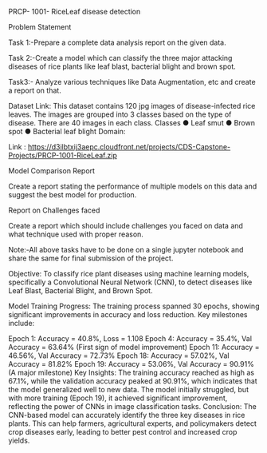 PRCP- 1001- RiceLeaf disease detection

Problem Statement

Task 1:-Prepare a complete data analysis report on the given data.

Task 2:-Create a model which can classify the three major attacking diseases of rice plants like leaf blast, bacterial blight and brown spot.

Task3:- Analyze various techniques like Data Augmentation, etc and create a report on that.


Dataset Link:
This dataset contains 120 jpg images of disease-infected rice leaves. The images are grouped into 3 classes based on the type of disease. There are 40 images in each class.
Classes
●	Leaf smut
●	Brown spot
●	Bacterial leaf blight
Domain: 

Link : https://d3ilbtxij3aepc.cloudfront.net/projects/CDS-Capstone-Projects/PRCP-1001-RiceLeaf.zip










Model Comparison Report

Create a report stating the performance of multiple models on this data and suggest the best model for production.

Report on Challenges faced

Create a report which should include challenges you faced on data and what technique used with proper reason.


Note:-All above tasks have to be done on a single jupyter notebook and share the same for final submission of the project.



Objective:
To classify rice plant diseases using machine learning models, specifically a Convolutional Neural Network (CNN), to detect diseases like Leaf Blast, Bacterial Blight, and Brown Spot.

Model Training Progress:
The training process spanned 30 epochs, showing significant improvements in accuracy and loss reduction. Key milestones include:

Epoch 1: Accuracy = 40.8%, Loss = 1.108
Epoch 4: Accuracy = 35.4%, Val Accuracy = 63.64% (First sign of model improvement)
Epoch 11: Accuracy = 46.56%, Val Accuracy = 72.73%
Epoch 18: Accuracy = 57.02%, Val Accuracy = 81.82%
Epoch 19: Accuracy = 53.06%, Val Accuracy = 90.91% (A major milestone)
Key Insights:
The training accuracy reached as high as 67.1%, while the validation accuracy peaked at 90.91%, which indicates that the model generalized well to new data.
The model initially struggled, but with more training (Epoch 19), it achieved significant improvement, reflecting the power of CNNs in image classification tasks.
Conclusion:
The CNN-based model can accurately identify the three key diseases in rice plants. This can help farmers, agricultural experts, and policymakers detect crop diseases early, leading to better pest control and increased crop yields.
